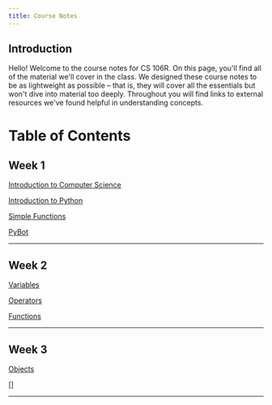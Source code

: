```yaml
---
title: Course Notes 
---
```


## Introduction
Hello! Welcome to the course notes for CS 106R. On this page, you'll find all of the material we'll cover in the class. We designed these course notes to be as lightweight as possible – that is, they will cover all the essentials but won't dive into material too deeply. Throughout you will find links to external resources we've found helpful in understanding concepts. 

# Table of Contents 

## Week 1
[Introduction to Computer Science](https://geoffreyangus.github.io/CS106R/notes/intro_cs/intro_cs)

[Introduction to Python](https://geoffreyangus.github.io/CS106R/notes/intro_python/intro_python)

[Simple Functions](https://geoffreyangus.github.io/CS106R/notes/simple_functions/simple_functions)

[PyBot](https://geoffreyangus.github.io/CS106R/notes/pybot/pybot)

---

## Week 2

[Variables](https://geoffreyangus.github.io/CS106R/notes/variables/variables)

[Operators](https://geoffreyangus.github.io/CS106R/notes/operators/operators)

[Functions](https://geoffreyangus.github.io/CS106R/notes/functions/functions)

---

## Week 3

[Objects]()

[]



---